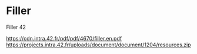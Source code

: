 # Filler
Filler 42

https://cdn.intra.42.fr/pdf/pdf/4670/filler.en.pdf
https://projects.intra.42.fr/uploads/document/document/1204/resources.zip
